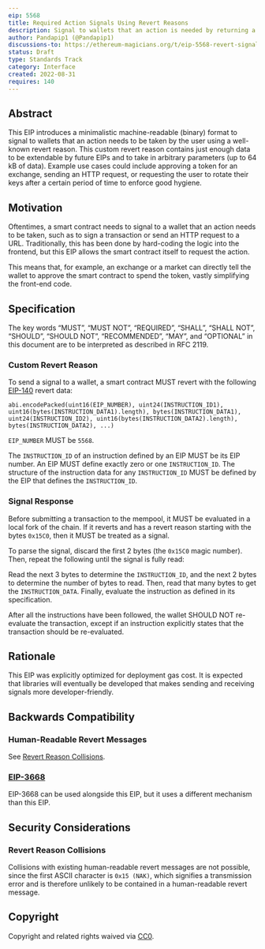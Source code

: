 ```yaml
---
eip: 5568
title: Required Action Signals Using Revert Reasons
description: Signal to wallets that an action is needed by returning a custom revert code
author: Pandapip1 (@Pandapip1)
discussions-to: https://ethereum-magicians.org/t/eip-5568-revert-signals/10622
status: Draft
type: Standards Track
category: Interface
created: 2022-08-31
requires: 140
---
```


## Abstract

This EIP introduces a minimalistic machine-readable (binary) format to signal to wallets that an action needs to be taken by the user using a well-known revert reason. This custom revert reason contains just enough data to be extendable by future EIPs and to take in arbitrary parameters (up to 64 kB of data). Example use cases could include approving a token for an exchange, sending an HTTP request, or requesting the user to rotate their keys after a certain period of time to enforce good hygiene.

## Motivation

Oftentimes, a smart contract needs to signal to a wallet that an action needs to be taken, such as to sign a transaction or send an HTTP request to a URL. Traditionally, this has been done by hard-coding the logic into the frontend, but this EIP allows the smart contract itself to request the action.

This means that, for example, an exchange or a market can directly tell the wallet to approve the smart contract to spend the token, vastly simplifying the front-end code.

## Specification

The key words “MUST”, “MUST NOT”, “REQUIRED”, “SHALL”, “SHALL NOT”, “SHOULD”, “SHOULD NOT”, “RECOMMENDED”, “MAY”, and “OPTIONAL” in this document are to be interpreted as described in RFC 2119.

### Custom Revert Reason

To send a signal to a wallet, a smart contract MUST revert with the following [EIP-140](./eip-140.md) revert data:
  
```solidity
abi.encodePacked(uint16(EIP_NUMBER), uint24(INSTRUCTION_ID1), uint16(bytes(INSTRUCTION_DATA1).length), bytes(INSTRUCTION_DATA1), uint24(INSTRUCTION_ID2), uint16(bytes(INSTRUCTION_DATA2).length), bytes(INSTRUCTION_DATA2), ...)
```

`EIP_NUMBER` MUST be `5568`.

The `INSTRUCTION_ID` of an instruction defined by an EIP MUST be its EIP number. An EIP MUST define exactly zero or one `INSTRUCTION_ID`. The structure of the instruction data for any `INSTRUCTION_ID` MUST be defined by the EIP that defines the `INSTRUCTION_ID`.

### Signal Response

Before submitting a transaction to the mempool, it MUST be evaluated in a local fork of the chain. If it reverts and has a revert reason starting with the bytes `0x15C0`, then it MUST be treated as a signal.

To parse the signal, discard the first 2 bytes (the `0x15C0` magic number). Then, repeat the following until the signal is fully read:

Read the next 3 bytes to determine the `INSTRUCTION_ID`, and the next 2 bytes to determine the number of bytes to read. Then, read that many bytes to get the `INSTRUCTION_DATA`. Finally, evaluate the instruction as defined in its specification.

After all the instructions have been followed, the wallet SHOULD NOT re-evaluate the transaction, except if an instruction explicitly states that the transaction should be re-evaluated.

## Rationale

This EIP was explicitly optimized for deployment gas cost. It is expected that libraries will eventually be developed that makes sending and receiving signals more developer-friendly.

## Backwards Compatibility

### Human-Readable Revert Messages

See [Revert Reason Collisions](#revert-reason-collisions).

### [EIP-3668](./eip-3668.md)

EIP-3668 can be used alongside this EIP, but it uses a different mechanism than this EIP.

## Security Considerations

### Revert Reason Collisions

Collisions with existing human-readable revert messages are not possible, since the first ASCII character is `0x15 (NAK)`, which signifies a transmission error and is therefore unlikely to be contained in a human-readable revert message.

## Copyright

Copyright and related rights waived via [CC0](../LICENSE.md).

